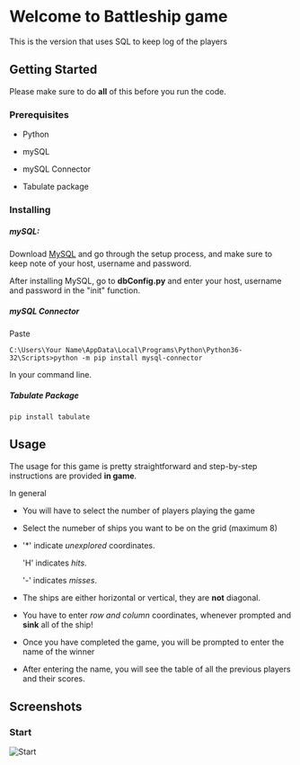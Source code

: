 # Welcome to Battleship game

This is the version that uses SQL to keep log of the players

## Getting Started

Please make sure to do **all** of this before you run the code.

### Prerequisites

* Python 

* mySQL 

* mySQL Connector

* Tabulate package 

### Installing

##### mySQL:

Download [MySQL](https://dev.mysql.com/downloads/mysql/) and go through the setup process, and make sure to keep note of your host, username and password.

After installing MySQL, go to **dbConfig.py** and enter your host, username and password in the "init" function.

##### mySQL Connector

Paste 

```
C:\Users\Your Name\AppData\Local\Programs\Python\Python36-32\Scripts>python -m pip install mysql-connector
```

In your command line.

##### Tabulate Package

```
pip install tabulate
```

## Usage

The usage for this game is pretty straightforward and step-by-step instructions are provided **in game**.

In general

* You will have to select the number of players playing the game

* Select the numeber of ships you want to be on the grid (maximum 8)

* '*' indicate _unexplored_ coordinates.

  'H' indicates _hits_.
  
  '-' indicates _misses_.
  
* The ships are either horizontal or vertical, they are **not** diagonal. 

* You have to enter _row and column_ coordinates, whenever prompted and **sink** all of the ship!

* Once you have completed the game, you will be prompted to enter the name of the winner

* After entering the name, you will see the table of all the previous players and their scores.

## Screenshots

### Start

![Start](https://user-images.githubusercontent.com/51927760/86593210-6e125300-bfb2-11ea-9ec4-e38dd8257103.png)
